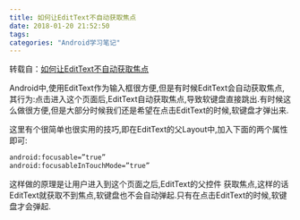 ```yaml
---
title: 如何让EditText不自动获取焦点
date: 2018-01-20 21:52:50
tags:
categories: "Android学习笔记"
---
```


转载自：[如何让EditText不自动获取焦点](http://androidperformance.com/2014/06/03/android-edittext-do-not-auto-get-focus.html)

Android中,使用EditText作为输入框很方便,但是有时候EditText会自动获取焦点,其行为:点击进入这个页面后,EditText自动获取焦点,导致软键盘直接跳出.有时候这么做很方便,但是大部分时候我们还是希望在点击EditText的时候,软键盘才弹出来.

这里有个很简单也很实用的技巧,即在EditText的父Layout中,加入下面的两个属性即可:

<!--more-->

```xml
android:focusable=”true”
android:focusableInTouchMode=”true”
```

这样做的原理是让用户进入到这个页面之后,EditText的父控件 获取焦点,这样的话EditText就获取不到焦点,软键盘也不会自动弹起.只有在点击EditText的时候,软键盘才会弹起.
